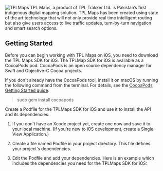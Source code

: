 ![TPLMaps](https://dl.dropboxusercontent.com/s/ks2tbo6ghpwwda0/TPLMapsLogo.png)
TPL Maps, a product of TPL Trakker Ltd. is Pakistan’s first indigenous digital mapping solution. TPL Maps has been created using state of the art technology that will not only provide real time intelligent routing but also give users access to live traffic updates, turn-by-turn navigation and smart search options.

## Getting Started
Before you can begin working with TPL Maps on iOS, you need to download the TPL Maps SDK for iOS.
The TPLMap SDK for iOS is available as a CocoaPods pod. CocoaPods is an open source dependency manager for Swift and Objective-C Cocoa projects.

If you don't already have the CocoaPods tool, install it on macOS by running the following command from the terminal. For details, see the [CocoaPods Getting Started guide](https://guides.cocoapods.org/using/getting-started.html).

> sudo gem install cocoapods

Create a Podfile for the TPLMaps SDK for iOS and use it to install the API and its dependencies:

1. If you don't have an Xcode project yet, create one now and save it to your local machine. (If you're new to iOS development, create a Single View Application.)

2. Create a file named Podfile in your project directory. This file defines your project's dependencies. 

3. Edit the Podfile and add your dependencies. Here is an example which includes the dependencies you need for the TPLMaps SDK for iOS:

>
>
>
>